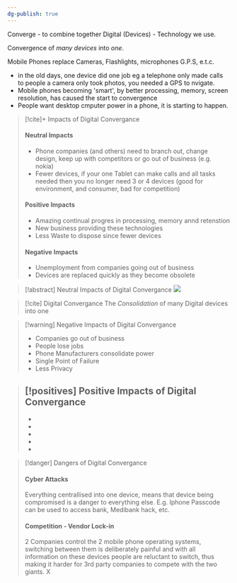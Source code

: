 ```yaml
---
dg-publish: true
---
```


Converge - to combine together
Digital (Devices) - Technology we use.

Convergence of *many devices* into *one*.

Mobile Phones replace Cameras, Flashlights, microphones G.P.S, e.t.c.

- in the old days, one device did one job eg a telephone only made calls to people a camera only took photos, you needed a GPS to nvigate.
- Mobile phones becoming 'smart', by better processing, memory, screen resolution, has caused the start to convergence
- People want desktop cmputer power in a phone, it is starting to happen.

>[!cite]+ Impacts of Digital Convergance
>#### Neutral Impacts
>- Phone companies (and others) need to branch out, change design, keep up with competitors or go out of business (e.g. nokia)
>  - Fewer devices, if your one Tablet can make calls and all tasks needed then you no longer need 3 or 4 devices (good for environment, and consumer, bad for competition)
>#### Positive Impacts
>- Amazing continual progres in processing, memory annd retenstion
>  - New business providing these technologies
>  - Less Waste to dispose since fewer devices
>#### Negative Impacts
>- Unemployment from companies going out of business
>- Devices are replaced quickly as they become obsolete

>[!abstract] Neutral Impacts of Digital Convergance
![](https://i.imgur.com/xMuy48E.png)

>[!cite] Digital Convergance
>The *Consolidation* of many Digital devices into one

>[!warning] Negative Impacts of Digital Convergance
>- Companies go out of business
>- People lose jobs
>- Phone Manufacturers consolidate power
>- Single Point of Failure
>- Less Privacy

>[!positives] Positive Impacts of Digital Convergance
>- 
>-
>-
>-
>-
>-


>[!danger] Dangers of Digital Convergance
>
>#### Cyber Attacks
>Everything centrallised into one device, means that device being compromised is a danger to everything else. E.g. Iphone Passcode can be used to access bank, Medibank hack, etc.
>
>#### Competition - Vendor Lock-in
>2 Companies control the 2 mobile phone operating systems, switching between them is deliberately painful  and with all information on these devices people are reluctant to switch, thus making it harder for 3rd party companies to compete with the two giants.
X
